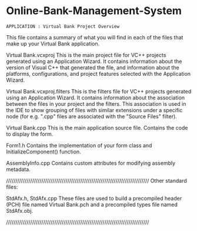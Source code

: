 # Online-Bank-Management-System

    APPLICATION : Virtual Bank Project Overview


This file contains a summary of what you will find in each of the files that
make up your Virtual Bank application.

Virtual Bank.vcxproj
    This is the main project file for VC++ projects generated using an Application Wizard. 
    It contains information about the version of Visual C++ that generated the file, and 
    information about the platforms, configurations, and project features selected with the
    Application Wizard.

Virtual Bank.vcxproj.filters
    This is the filters file for VC++ projects generated using an Application Wizard. 
    It contains information about the association between the files in your project 
    and the filters. This association is used in the IDE to show grouping of files with
    similar extensions under a specific node (for e.g. ".cpp" files are associated with the
    "Source Files" filter).

Virtual Bank.cpp
    This is the main application source file.
    Contains the code to display the form.

Form1.h
    Contains the implementation of your form class and InitializeComponent() function.

AssemblyInfo.cpp
    Contains custom attributes for modifying assembly metadata.

/////////////////////////////////////////////////////////////////////////////
Other standard files:

StdAfx.h, StdAfx.cpp
    These files are used to build a precompiled header (PCH) file
    named Virtual Bank.pch and a precompiled types file named StdAfx.obj.

/////////////////////////////////////////////////////////////////////////////

